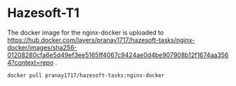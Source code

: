 # Hazesoft-T1

The docker image for the nginx-docker is uploaded to https://hub.docker.com/layers/pranay1717/hazesoft-tasks/nginx-docker/images/sha256-01208280cfa6e5d49ef3ee5165ff4067c9424ae0d4be907908b12f1674aa3564?context=repo .

```
docker pull pranay1717/hazesoft-tasks:nginx-docker 
```


